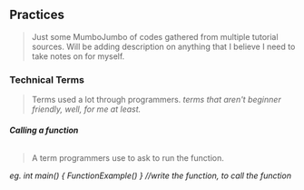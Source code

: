 ## Practices
> Just some MumboJumbo of codes gathered from multiple tutorial sources. Will be adding description on anything that I believe I need to take notes on for myself.

### Technical Terms 
> Terms used a lot through programmers. *terms that aren't beginner friendly, well, for me at least.*
###### **Calling a function**
> A term programmers use to ask to run the function.

_eg. int main() { FunctionExample() } //write the function, to call the function_
